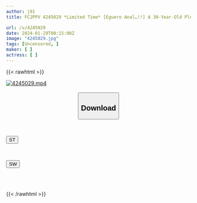 ```yaml
---
author: j91
title: FC2PPV 4245029 *Limited Time* [Eguero Anal…!!] A 30-Year-Old Plump Wife Who Has Sex. Huge Dick 2 Hole Power Fuck Makes Your Legs Lose Oxygen!! Butt Flops In Agony Creampie Cheating 3P Fuck!! [Whole Body Erogenous Zones Pt.2] [cen]

url: /v/4245029
date: 2024-01-29T00:15:00Z
image: "4245029.jpg"
tags: [Uncensored, ]
maker: [ ]
actress: [ ]
---
```



{{< rawhtml >}}

<div class="video" data-videoid="39Q6YLmwkytdW4A">
    <a href="javascript:;">
        <img src="/v/4245029/4245029.jpg" width="WIDTH" height="HEIGHT" alt="4245029.mp4" loading="lazy">
    </a>
</div>

<script type="text/javascript" src="https://j91.asia/asset/on-demand-st.js"></script>

<br>
  <link rel="stylesheet" href="https://j91.asia/asset/bs5.css">
  
  <center>
  <button class="btn btn-primary" type="button" data-bs-toggle="collapse" data-bs-target=".multi-collapse" aria-expanded="false" aria-controls="multiCollapseExample1 multiCollapseExample2"><h2>Download</h2></button></center>
</p>
<div class="row">
  <div class="col">
    <div class="collapse multi-collapse" id="multiCollapseExample1">
      <div class="card card-body">
	      	      <br>
<div class="buttons">  
<p><a href="https://streamtape.to/v/39Q6YLmwkytdW4A" target="_blank"><button class="btn-hover color-3"><i class="fa fa-download"></i> ST</button></a></p></div>
    </div>
  </div>
</div>
  <div class="col">
    <div class="collapse multi-collapse" id="multiCollapseExample2">
      <div class="card card-body">
	      <br>
<div class="buttons">
<p><a href="https://flaswish.com/dxh7t112cp35" target="_blank"><button class="btn-hover color-2"><i class="fa fa-download"></i> SW</button></a></p></div>
<br><br>
      </div>
    </div>
  </div>
</div>

{{< /rawhtml >}}